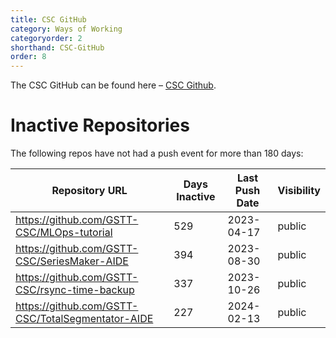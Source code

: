 ```yaml
---
title: CSC GitHub
category: Ways of Working
categoryorder: 2
shorthand: CSC-GitHub
order: 8
---
```


The CSC GitHub can be found here – <a href="https://github.com/GSTT-CSC/">CSC Github</a>.

# Inactive Repositories

The following repos have not had a push event for more than 180 days:

| Repository URL | Days Inactive | Last Push Date | Visibility |
| --- | --- | --- | --- |
| https://github.com/GSTT-CSC/MLOps-tutorial | 529 | 2023-04-17 | public |
| https://github.com/GSTT-CSC/SeriesMaker-AIDE | 394 | 2023-08-30 | public |
| https://github.com/GSTT-CSC/rsync-time-backup | 337 | 2023-10-26 | public |
| https://github.com/GSTT-CSC/TotalSegmentator-AIDE | 227 | 2024-02-13 | public |
